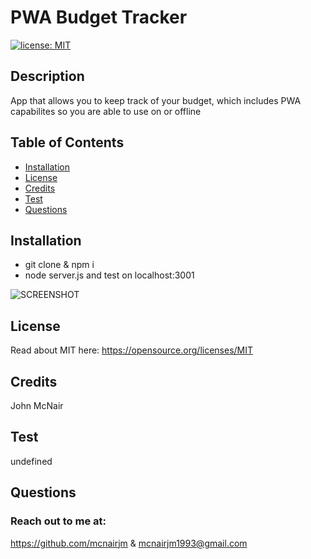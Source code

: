 # PWA Budget Tracker
  [![license: MIT](https://img.shields.io/badge/License-MIT-yellow.svg)](https://opensource.org/licenses/MIT)
  
  ## Description
  App that allows you to keep track of your budget, which includes PWA capabilites so you are able to use on or offline

  ## Table of Contents
  * [Installation](#installation)
  * [License](#license)
  * [Credits](#credits)
  * [Test](#test)
  * [Questions](#questions)
  
  ## Installation
  * git clone & npm i
  * node server.js and test on localhost:3001


![SCREENSHOT](https://github.com/mcnairjm/budget-tracker/blob/assets/images/budget-tracker?raw=true)

  ## License
  Read about MIT here:
  https://opensource.org/licenses/MIT

  ## Credits
  John McNair

  ## Test
  undefined

  ## Questions
  ### Reach out to me at:
  https://github.com/mcnairjm
  &
  mcnairjm1993@gmail.com

